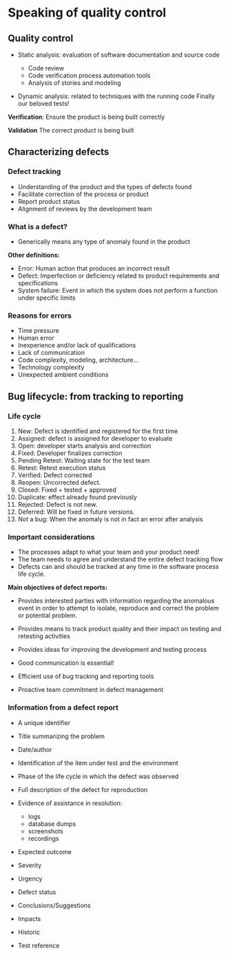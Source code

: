 # Speaking of quality control
## Quality control

- Static analysis: evaluation of software documentation and source code
    - Code review
    - Code verification process automation tools
    - Analysis of stories and modeling

- Dynamic analysis: related to techniques with the running code
 Finally our beloved tests!

**Verification**: Ensure the product is being built correctly

**Validation** The correct product is being built

## Characterizing defects
### Defect tracking

- Understanding of the product and the types of defects found
- Facilitate correction of the process or product
- Report product status
- Alignment of reviews by the development team

### What is a defect?

- Generically means any type of anomaly found in the product

**Other definitions:**
- Error: Human action that produces an incorrect result
- Defect: Imperfection or deficiency related to product requirements and specifications
- System failure: Event in which the system does not perform a function under specific limits

### Reasons for errors

- Time pressure
- Human error
- Inexperience and/or lack of qualifications
- Lack of communication
- Code complexity, modeling, architecture…
- Technology complexity
- Unexpected ambient conditions

## Bug lifecycle: from tracking to reporting
### Life cycle

1. New: Defect is identified and registered for the first time
2. Assigned: defect is assigned for developer to evaluate
3. Open: developer starts analysis and correction
4. Fixed: Developer finalizes correction
5. Pending Retest: Waiting state for the test team
6. Retest: Retest execution status
7. Verified: Defect corrected
8. Reopen: Uncorrected defect.
9. Closed: Fixed + tested + approved
10. Duplicate: effect already found previously
11. Rejected: Defect is not new.
12. Deferred: Will be fixed in future versions.
13. Not a bug: When the anomaly is not in fact an error after analysis

### Important considerations

- The processes adapt to what your team and your product need!
- The team needs to agree and understand the entire defect tracking flow
- Defects can and should be tracked at any time in the software process life cycle.

**Main objectives of defect reports:**
- Provides interested parties with information regarding the anomalous event in order to attempt to isolate, reproduce and correct the problem or potential problem.
- Provides means to track product quality and their impact on testing and retesting activities
- Provides ideas for improving the development and testing process

- Good communication is essential!
- Efficient use of bug tracking and reporting tools
- Proactive team commitment in defect management

### Information from a defect report

- A unique identifier
- Title summarizing the problem
- Date/author
- Identification of the item under test and the environment
- Phase of the life cycle in which the defect was observed
- Full description of the defect for reproduction
- Evidence of assistance in resolution:
    - logs
    - database dumps
    - screenshots
    - recordings

- Expected outcome
- Severity
- Urgency
- Defect status
- Conclusions/Suggestions
- Impacts
- Historic
- Test reference